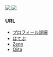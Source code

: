 <a href="#">
  <img align="top" src="https://github-readme-stats.vercel.app/api?username=yasu-s&show_icons=true&hide_title=true&count_private=true&theme=swift" />
</a>
<a href="#">
  <img align="top" src="https://github-readme-stats.vercel.app/api/top-langs/?username=yasu-s&layout=compact&theme=swift" />
</a>

### URL

- [プロフィール詳細](https://github.com/yasu-s/docs/blob/master/profile.md)
- [はてぶ](https://kakkoyakakko2.hatenablog.com/)
- [Zenn](https://zenn.dev/kakkoyakakko)
- [Qiita](https://qiita.com/yasu-s)
